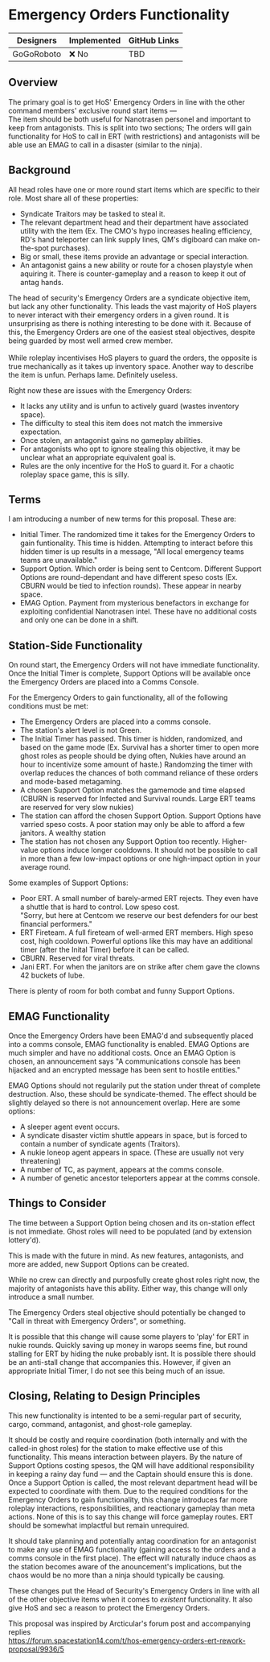# Emergency Orders Functionality

| Designers | Implemented | GitHub Links |
|---|---|---|
| GoGoRoboto | :x: No | TBD |

## Overview
The primary goal is to get HoS' Emergency Orders in line with the other command members' exclusive round start items —
<br>The item should be both useful for Nanotrasen personel and important to keep from antagonists.
This is split into two sections; The orders will gain functionality for HoS to call in ERT (with restrictions) and antagonists will be able use an EMAG to call in a disaster (similar to the ninja).

## Background

All head roles have one or more round start items which are specific to their role. Most share all of these properties:
- Syndicate Traitors may be tasked to steal it.
- The relevant department head and their department have associated utility with the item (Ex. The CMO's hypo increases healing efficiency, RD's hand teleporter can link supply lines, QM's digiboard can make on-the-spot purchases).
- Big or small, these items provide an advantage or special interaction.
- An antagonist gains a new ability or route for a chosen playstyle when aquiring it. There is counter-gameplay and a reason to keep it out of antag hands.

The head of security's Emergency Orders are a syndicate objective item, but lack any other functionality. This leads the vast majority of HoS players to never interact with their emergency orders in a given round. It is unsurprising as there is nothing interesting to be done with it. Because of this, the Emergency Orders are one of the easiest steal objectives, despite being guarded by most well armed crew member.
<br><br>While roleplay incentivises HoS players to guard the orders, the opposite is true mechanically as it takes up inventory space. Another way to describe the item is unfun. Perhaps lame. Definitely useless.

Right now these are issues with the Emergency Orders:
- It lacks any utility and is unfun to actively guard (wastes inventory space).
- The difficulty to steal this item does not match the immersive expectation.
- Once stolen, an antagonist gains no gameplay abilities.
- For antagonists who opt to ignore stealing this objective, it may be unclear what an appropriate equivalent goal is.
- Rules are the only incentive for the HoS to guard it. For a chaotic roleplay space game, this is silly.

## Terms

I am introducing a number of new terms for this proposal. These are:
- Initial Timer. The randomized time it takes for the Emergency Orders to gain funtionality. This time is hidden. Attempting to interact before this hidden timer is up results in a message, "All local emergency teams teams are unavailable."
- Support Option. Which order is being sent to Centcom. Different Support Options are round-dependant and have different speso costs (Ex. CBURN would be tied to infection rounds). These appear in nearby space.
- EMAG Option. Payment from mysterious benefactors in exchange for exploiting confidential Nanotrasen intel. These have no additional costs and only one can be done in a shift.

## Station-Side Functionality

On round start, the Emergency Orders will not have immediate functionality. Once the Initial Timer is complete, Support Options will be available once the Emergency Orders are placed into a Comms Console.

For the Emergency Orders to gain functionality, all of the following conditions must be met:
- The Emergency Orders are placed into a comms console.
- The station's alert level is not Green.
- The Initial Timer has passed. This timer is hidden, randomized, and based on the game mode (Ex. Survival has a shorter timer to open more ghost roles as people should be dying often, Nukies have around an hour to incentivize some amount of haste.) Randomzing the timer with overlap reduces the chances of both command reliance of these orders and mode-based metagaming.
- A chosen Support Option matches the gamemode and time elapsed (CBURN is reserved for Infected and Survival rounds. Large ERT teams are reserved for very slow nukies)
- The station can afford the chosen Support Option. Support Options have varried speso costs. A poor station may only be able to afford a few janitors. A wealthy station
- The station has not chosen any Support Option too recently. Higher-value options induce longer cooldowns. It should not be possible to call in more than a few low-impact options or one high-impact option in your average round.

Some examples of Support Options:
- Poor ERT. A small number of barely-armed ERT rejects. They even have a shuttle that is hard to control. Low speso cost.<br>"Sorry, but here at Centcom we reserve our best defenders for our best financial performers."
- ERT Fireteam. A full fireteam of well-armed ERT members. High speso cost, high cooldown. Powerful options like this may have an additional timer (after the Inital Timer) before it can be called.
- CBURN. Reserved for viral threats.
- Jani ERT. For when the janitors are on strike after chem gave the clowns 42 buckets of lube.

There is plenty of room for both combat and funny Support Options.

## EMAG Functionality

Once the Emergency Orders have been EMAG'd and subsequently placed into a comms console, EMAG functionality is enabled. EMAG Options are much simpler and have no additional costs. Once an EMAG Option is chosen, an announcement says "A communications console has been hijacked and an encrypted message has been sent to hostile entities."

EMAG Options should not regularily put the station under threat of complete destruction. Also, these should be syndicate-themed. The effect should be slightly delayed so there is not announcement overlap. Here are some options:
- A sleeper agent event occurs.
- A syndicate disaster victim shuttle appears in space, but is forced to contain a number of syndicate agents (Traitors).
- A nukie loneop agent appears in space. (These are usually not very threatening)
- A number of TC, as payment, appears at the comms console.
- A number of genetic ancestor teleporters appear at the comms console.

## Things to Consider

The time between a Support Option being chosen and its on-station effect is not immediate. Ghost roles will need to be populated (and by extension lottery'd).

This is made with the future in mind. As new features, antagonists, and more are added, new Support Options can be created.

While no crew can directly and purposfully create ghost roles right now, the majority of antagonists have this ability. Either way, this change will only introduce a small number.

The Emergency Orders steal objective should potentially be changed to "Call in threat with Emergency Orders", or something.

It is possible that this change will cause some players to 'play' for ERT in nukie rounds. Quickly saving up money in warops seems fine, but round stalling for ERT by hiding the nuke probably isnt. It is possible there should be an anti-stall change that accompanies this. However, if given an appropriate Initial Timer, I do not see this being much of an issue.

## Closing, Relating to Design Principles

This new functionality is intented to be a semi-regular part of security, cargo, command, antagonist, and ghost-role gameplay.

It should be costly and require coordination (both internally and with the called-in ghost roles) for the station to make effective use of this functionality. This means interaction between players. By the nature of Support Options costing spesos, the QM will have additional responsibility in keeping a rainy day fund — and the Captain should ensure this is done. Once a Support Option is called, the most relevant department head will be expected to coordinate with them. Due to the required conditions for the Emergency Orders to gain functionality, this change introduces far more roleplay interactions, responsibilities, and reactionary gameplay than meta actions. None of this is to say this change will force gameplay routes. ERT should be somewhat implactful but remain unrequired.

It should take planning and potentially antag coordination for an antagonist to make any use of EMAG functionality (gaining access to the orders and a comms console in the first place). The effect will naturally induce chaos as the station becomes aware of the anouncement's implications, but the chaos would be no more than a ninja should typically be causing.

These changes put the Head of Security's Emergency Orders in line with all of the other objective items when it comes to *existent* functionality. It also give HoS and sec a reason to protect the Emergency Orders.


This proposal was inspired by Arcticular's forum post and accompanying replies
<br>https://forum.spacestation14.com/t/hos-emergency-orders-ert-rework-proposal/9936/5
